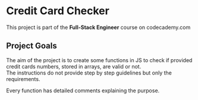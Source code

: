 # Credit Card Checker  
  
This project is part of the **Full-Stack Engineer** course on codecademy.com  
  
## Project Goals  
The aim of the project is to create some functions in JS to check if provided credit cards numbers, stored in arrays, are valid or not.  
The instructions do not provide step by step guidelines but only the requirements.  
  
Every function has detailed comments explaining the purpose. 